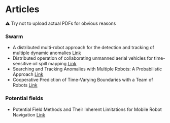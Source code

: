 # Articles

:warning: Try not to upload actual PDFs for obvious reasons

### Swarm
- <span>A distributed multi-robot approach for the detection and tracking of multiple dynamic anomalies <a href="https://www.researchgate.net/publication/282686743_A_distributed_multi-robot_approach_for_the_detection_and_tracking_of_multiple_dynamic_anomalies">Link</a></span>
- <span>Distributed operation of collaborating unmanned aerial vehicles for time-sensitive oil spill mapping <a href="https://www.researchgate.net/publication/331057364_Distributed_operation_of_collaborating_unmanned_aerial_vehicles_for_time-sensitive_oil_spill_mapping">Link</a></span>
- <span>Searching and Tracking Anomalies with Multiple Robots: A Probabilistic Approach <a href="https://www.researchgate.net/publication/308735632_Searching_and_Tracking_Anomalies_with_Multiple_Robots_A_Probabilistic_Approach">Link</a></span>
- <span>Cooperative Prediction of Time-Varying Boundaries with a Team of Robots <a href="https://www.researchgate.net/publication/320596783_Cooperative_Prediction_of_Time-Varying_Boundaries_with_a_Team_of_Robots">Link</a></span>

### Potential fields
- <span>Potential Field Methods and Their Inherent Limitations for Mobile Robot Navigation <a href="https://www.researchgate.net/publication/224749557_Potential_Field_Methods_and_Their_Inherent_Limitations_for_Mobile_Robot_Navigation">Link</a></span>
